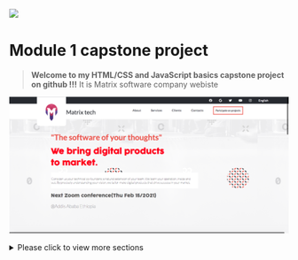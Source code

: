 ![](https://img.shields.io/badge/Microverse-blueviolet)

# Module 1 capstone project

> **Welcome to my HTML/CSS and JavaScript basics capstone project on github !!!**
> It is Matrix software company webiste

![screenshot](assets/images/screenshot.png)

<details>
  <summary>Please click to view more sections</summary>

## Built With

- HTML
- CSS
- Javascript

## Live Demo

[Live Link](https://dagic-zewdu.github.io/Capstone-project-1/)

## Authors

👤 **Dagic zewdu**

- GitHub: [@Dagic](https://github.com/Sboursen)
- Twitter: [@Dagic](https://twitter.com/sboursen_dev)
- LinkedIn: [LinkedIn](https://linkedin.com/in/sboursen)

## Contributors

> Many thanks to these amazing people who helped me
> complete this project 🙏🙏🙏

👤 **A**

- GitHub: [@A](https://github.com/Dagic-zewdu)
- Twitter: [@A](https://twitter.com/dagic4)
- LinkedIn: [A](https://www.linkedin.com/in/dagi-zewdu-21b835215/)

👤 **A**

- GitHub: [@A](https://github.com/A)
- Twitter: [@A](https://twitter.com/A)
- LinkedIn: [A](https://linkedin.com/in/A)

## Show your support

Give a ⭐️ if you like my project!

## 📝 License

This project is [MIT](./MIT.md) licensed.

## Acknowledgements

Original design idea by [Cindy Shin in Behance](https://www.behance.net/adagio07)
